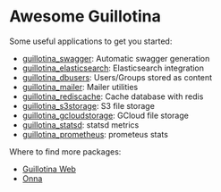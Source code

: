 # Awesome Guillotina

Some useful applications to get you started:

- [guillotina_swagger](https://github.com/guillotinaweb/guillotina_swagger): Automatic swagger generation
- [guillotina_elasticsearch](https://github.com/guillotinaweb/guillotina_elasticsearch): Elasticsearch integration
- [guillotina_dbusers](https://github.com/guillotinaweb/guillotina_dbusers): Users/Groups stored as content
- [guillotina_mailer](https://github.com/guillotinaweb/guillotina_mailer): Mailer utilities
- [guillotina_rediscache](https://github.com/onna/guillotina_rediscache): Cache database with redis
- [guillotina_s3storage](https://github.com/onna/guillotina_s3storage): S3 file storage
- [guillotina_gcloudstorage](https://github.com/onna/guillotina_gcloudstorage): GCloud file storage
- [guillotina_statsd](https://github.com/onna/guillotina_statsd): statsd metrics
- [guillotina_prometheus](https://github.com/onna/guillotina_prometheus): prometeus stats


Where to find more packages:

- [Guillotina Web](https://github.com/guillotinaweb)
- [Onna](https://github.com/onna)
